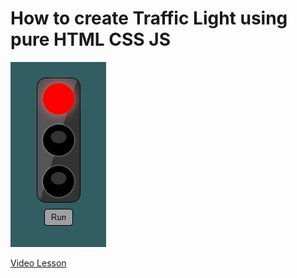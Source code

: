 # How to create Traffic Light using pure HTML CSS JS

<img src="../img/traffic_light_1.png" alt="traffic light" />

[Video Lesson](https://www.youtube.com/watch?v=iAakoT3CC4E)